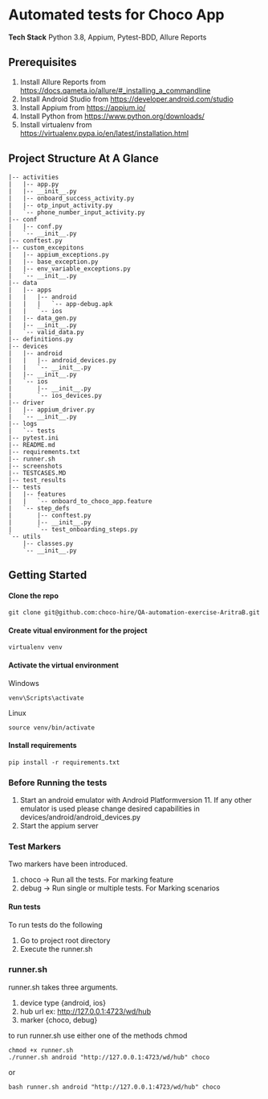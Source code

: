 # Automated tests for Choco App

**Tech Stack**
Python 3.8, Appium, Pytest-BDD, Allure Reports

## Prerequisites
1. Install Allure Reports from https://docs.qameta.io/allure/#_installing_a_commandline
2. Install Android Studio from https://developer.android.com/studio
3. Install Appium from https://appium.io/
4. Install Python from https://www.python.org/downloads/
5. Install virtualenv from https://virtualenv.pypa.io/en/latest/installation.html

## Project Structure At A Glance
```
|-- activities
|   |-- app.py
|   |-- __init__.py
|   |-- onboard_success_activity.py
|   |-- otp_input_activity.py
|   `-- phone_number_input_activity.py
|-- conf
|   |-- conf.py
|   `-- __init__.py
|-- conftest.py
|-- custom_excepitons
|   |-- appium_exceptions.py
|   |-- base_exception.py
|   |-- env_variable_exceptions.py
|   `-- __init__.py
|-- data
|   |-- apps
|   |   |-- android
|   |   |   `-- app-debug.apk
|   |   `-- ios
|   |-- data_gen.py
|   |-- __init__.py
|   `-- valid_data.py
|-- definitions.py
|-- devices
|   |-- android
|   |   |-- android_devices.py
|   |   `-- __init__.py
|   |-- __init__.py
|   `-- ios
|       |-- __init__.py
|       `-- ios_devices.py
|-- driver
|   |-- appium_driver.py
|   `-- __init__.py
|-- logs
|   `-- tests
|-- pytest.ini
|-- README.md
|-- requirements.txt
|-- runner.sh
|-- screenshots
|-- TESTCASES.MD
|-- test_results
|-- tests
|   |-- features
|   |   `-- onboard_to_choco_app.feature
|   `-- step_defs
|       |-- conftest.py
|       |-- __init__.py
|       `-- test_onboarding_steps.py
`-- utils
    |-- classes.py
    `-- __init__.py
```
## Getting Started

#### Clone the repo
```
git clone git@github.com:choco-hire/QA-automation-exercise-AritraB.git
```

#### Create vitual environment for the project
```commandline
virtualenv venv
```
#### Activate the virtual environment
Windows
```commandline
venv\Scripts\activate
```
Linux
```commandline
source venv/bin/activate
```
#### Install requirements

```commandline
pip install -r requirements.txt
```
### Before Running the tests
1. Start an android emulator with Android Platformversion 11.
If any other emulator is used please change desired capabilities in devices/android/android_devices.py
2. Start the appium server

### Test Markers
Two markers have been introduced.
1. choco -> Run all the tests. For marking feature
2. debug -> Run single or multiple tests. For Marking scenarios 

#### Run tests
To run tests do the following
1. Go to project root directory
2. Execute the runner.sh

### runner.sh
runner.sh takes three arguments.
1. device type {android, ios}
2. hub url ex: http://127.0.0.1:4723/wd/hub
3. marker {choco, debug}

to run runner.sh use either one of the methods
chmod
```
chmod +x runner.sh
./runner.sh android "http://127.0.0.1:4723/wd/hub" choco
```
or

```
bash runner.sh android "http://127.0.0.1:4723/wd/hub" choco
```
